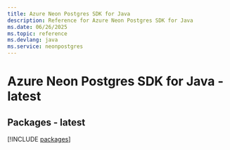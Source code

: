 ```yaml
---
title: Azure Neon Postgres SDK for Java
description: Reference for Azure Neon Postgres SDK for Java
ms.date: 06/26/2025
ms.topic: reference
ms.devlang: java
ms.service: neonpostgres
---
```

# Azure Neon Postgres SDK for Java - latest
## Packages - latest
[!INCLUDE [packages](neon-postgres-index.md)]